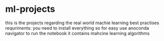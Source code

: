 # ml-projects
this is the projects regarding the real world machie learning best practises
requriments:
you need to install everything so for easy use anoconda navigator to run the notebook
it contains mahcine learning algorithms
